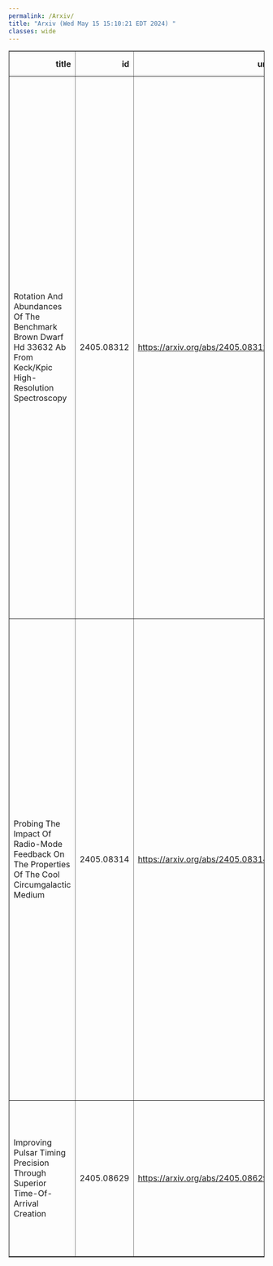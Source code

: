```yaml
---
permalink: /Arxiv/
title: "Arxiv (Wed May 15 15:10:21 EDT 2024) "
classes: wide
---
```

<table border="1" class="dataframe">
  <thead>
    <tr style="text-align: right;">
      <th>title</th>
      <th>id</th>
      <th>url</th>
      <th>authors</th>
      <th>Local Authors</th>
    </tr>
  </thead>
  <tbody>
    <tr>
      <td>Rotation And Abundances Of The Benchmark Brown Dwarf Hd 33632 Ab From   Keck/Kpic High-Resolution Spectroscopy</td>
      <td>2405.08312</td>
      <td><a href="https://arxiv.org/abs/2405.08312" target="_blank">https://arxiv.org/abs/2405.08312</a></td>
      <td>Chih-Chun Hsu, Jason J. Wang, Jerry W. Xuan, Jean-Baptiste Ruffio, Daniel Echeverri, Yinzi Xin, Joshua Liberman, Luke Finnerty, Evan Morris, Katelyn Hortsman, Ben Sappey, Gregory W. Doppmann, Dimitri Mawet, Nemanja Jovanovic, Michael P. Fitzgerald, Jacques-Robert Delorme, J. Kent Wallace, Ashley Baker, Randall Bartos, Geoffrey A. Blake, Benjamin Calvin, Sylvain Cetre, Ronald A. López, Jacklyn Pezzato, Tobias Schofield, Andrew Skemer, Ji Wang</td>
      <td>Ji Wang</td>
    </tr>
    <tr>
      <td>Probing The Impact Of Radio-Mode Feedback On The Properties Of The Cool   Circumgalactic Medium</td>
      <td>2405.08314</td>
      <td><a href="https://arxiv.org/abs/2405.08314" target="_blank">https://arxiv.org/abs/2405.08314</a></td>
      <td>Yu-Ling Chang, Ting-Wen Lan, J. Xavier Prochaska, Lucas Napolitano, Abhijeet Anand, J. Aguilar, S. Ahlen, D. Brooks, T. Claybaugh, A. De La Macorra, Arjun Dey, P. Doel, S. Gontcho A Gontcho, J. Guy, S. Juneau, T. Kisner, A. Lambert, M. Landriau, L. Le Guillou, M. Manera, P. Martini, A. Meisner, R. Miquel, J. Moustakas, A. D. Myers, J. Nie, C. Poppett, M. Rezaie, G. Rossi, E. Sanchez, M. Schubnell, H. Seo, D. Sprayberry, G. Tarle, B. A. Weaver, H. Zou</td>
      <td>Paul Martini</td>
    </tr>
    <tr>
      <td>Improving Pulsar Timing Precision Through Superior Time-Of-Arrival   Creation</td>
      <td>2405.08629</td>
      <td><a href="https://arxiv.org/abs/2405.08629" target="_blank">https://arxiv.org/abs/2405.08629</a></td>
      <td>J. Wang, J. P. W. Verbiest, G. M. Shaifullah, I. Cognard, L. Guillemot, G. H. Janssen, M. B. Mickaliger, A. Possenti, G. Theureau</td>
      <td>Ji Wang</td>
    </tr>
  </tbody>
</table>